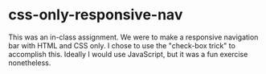 # css-only-responsive-nav

This was an in-class assignment.
We were to make a responsive navigation bar with HTML and CSS only.
I chose to use the "check-box trick" to accomplish this.
Ideally I would use JavaScript, but it was a fun exercise nonetheless. 
